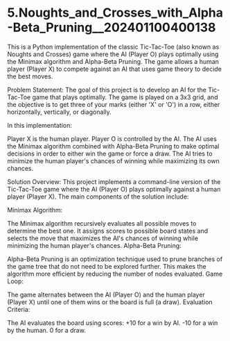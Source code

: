 # 5.Noughts_and_Crosses_with_Alpha-Beta_Pruning__202401100400138
This is a Python implementation of the classic Tic-Tac-Toe (also known as Noughts and Crosses) game where the AI (Player O) plays optimally using the Minimax algorithm and Alpha-Beta Pruning. The game allows a human player (Player X) to compete against an AI that uses game theory to decide the best moves.

Problem Statement:
The goal of this project is to develop an AI for the Tic-Tac-Toe game that plays optimally. The game is played on a 3x3 grid, and the objective is to get three of your marks (either 'X' or 'O') in a row, either horizontally, vertically, or diagonally.

In this implementation:

Player X is the human player.
Player O is controlled by the AI.
The AI uses the Minimax algorithm combined with Alpha-Beta Pruning to make optimal decisions in order to either win the game or force a draw. The AI tries to minimize the human player's chances of winning while maximizing its own chances.

Solution Overview:
This project implements a command-line version of the Tic-Tac-Toe game where the AI (Player O) plays optimally against a human player (Player X). The main components of the solution include:

Minimax Algorithm:

The Minimax algorithm recursively evaluates all possible moves to determine the best one. It assigns scores to possible board states and selects the move that maximizes the AI's chances of winning while minimizing the human player's chances.
Alpha-Beta Pruning:

Alpha-Beta Pruning is an optimization technique used to prune branches of the game tree that do not need to be explored further. This makes the algorithm more efficient by reducing the number of nodes evaluated.
Game Loop:

The game alternates between the AI (Player O) and the human player (Player X) until one of them wins or the board is full (a draw).
Evaluation Criteria:

The AI evaluates the board using scores:
+10 for a win by AI.
-10 for a win by the human.
0 for a draw.
